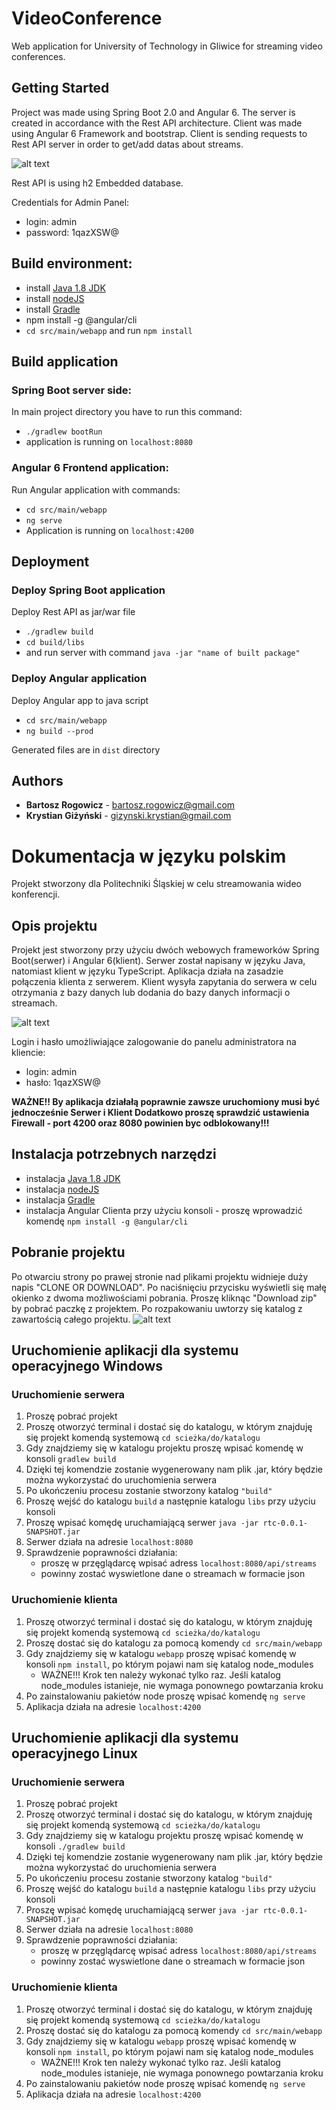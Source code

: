 # VideoConference 

Web application for University of Technology in Gliwice for streaming video conferences. 
## Getting Started
Project was made using Spring Boot 2.0 and Angular 6. The server is created in accordance with the Rest API architecture. 
Client was made using Angular 6 Framework and bootstrap.
Client is sending requests to Rest API server in order to get/add datas about streams.

![alt text](http://i65.tinypic.com/2ztkped.jpg)

Rest API is using h2 Embedded database.

Credentials for Admin Panel: 
* login: admin 
* password: 1qazXSW@

## Build environment:
* install [Java 1.8 JDK](http://www.oracle.com/technetwork/java/javase/downloads/jdk8-downloads-2133151.html)
* install [nodeJS](https://nodejs.org/en/download/) 
* install [Gradle](https://gradle.org/install/#manually)
* npm install -g @angular/cli
* `cd src/main/webapp` and run `npm install`

## Build application
### Spring Boot server side:
In main project directory you have to run this command:
* `./gradlew bootRun`
* application is running on `localhost:8080`

### Angular 6 Frontend application:
Run Angular application with commands: 
* `cd src/main/webapp`
* `ng serve`  
* Application is running on `localhost:4200`

## Deployment
### Deploy Spring Boot application
Deploy Rest API as jar/war file
* `./gradlew build`
* `cd build/libs` 
* and run server with command `java -jar "name of built package"`

### Deploy Angular application
Deploy Angular app to java script
* `cd src/main/webapp`
* `ng build --prod`

Generated files are in `dist` directory

## Authors
* **Bartosz Rogowicz** - bartosz.rogowicz@gmail.com
* **Krystian Giżyński** - gizynski.krystian@gmail.com

# Dokumentacja w języku polskim

Projekt stworzony dla Politechniki Śląskiej w celu streamowania wideo konferencji.

## Opis projektu

Projekt jest stworzony przy użyciu dwóch webowych frameworków Spring Boot(serwer) i Angular 6(klient).
Serwer został napisany w języku Java, natomiast klient w języku TypeScript. 
Aplikacja działa na zasadzie połączenia klienta z serwerem. Klient wysyła zapytania do serwera w celu otrzymania z bazy danych lub dodania 
do bazy danych informacji o streamach.   

![alt text](http://i65.tinypic.com/2ztkped.jpg)

Login i hasło umożliwiające zalogowanie do panelu administratora na kliencie:
* login: admin 
* hasło: 1qazXSW@

**WAŻNE!! 
By aplikacja działałą poprawnie zawsze uruchomiony musi być jednocześnie Serwer i Klient
Dodatkowo proszę sprawdzić ustawienia Firewall - port 4200 oraz 8080 powinien byc odblokowany!!!**

## Instalacja potrzebnych narzędzi
* instalacja [Java 1.8 JDK](http://www.oracle.com/technetwork/java/javase/downloads/jdk8-downloads-2133151.html)
* instalacja [nodeJS](https://nodejs.org/en/download/) 
* instalacja [Gradle](https://gradle.org/install/#manually)
* instalacja Angular Clienta przy użyciu konsoli - proszę wprowadzić komendę `npm install -g @angular/cli`

## Pobranie projektu
Po otwarciu strony po prawej stronie nad plikami projektu widnieje duży napis "CLONE OR DOWNLOAD". Po naciśnięciu przycisku wyświetli się małę okienko z dwoma możliwościami pobrania. Proszę kliknąc "Download zip" by pobrać paczkę z projektem. Po rozpakowaniu uwtorzy się katalog z zawartością całego projektu.
![alt text](http://i66.tinypic.com/15ewfis.png)

## Uruchomienie aplikacji dla systemu operacyjnego Windows

### Uruchomienie serwera
1. Proszę pobrać projekt 
2. Proszę otworzyć terminal i dostać się do katalogu, w którym znajduję się projekt komendą systemową `cd scieżka/do/katalogu`
3. Gdy znajdziemy się w katalogu projektu proszę wpisać komendę w konsoli `gradlew build`
4. Dzięki tej komendzie zostanie wygenerowany nam plik .jar, który będzie można wykorzystać do uruchomienia serwera
5. Po ukończeniu procesu zostanie stworzony katalog `"build"`
6. Proszę wejść do katalogu `build` a następnie katalogu `libs` przy użyciu konsoli
7. Proszę wpisać komędę uruchamiającą serwer `java -jar rtc-0.0.1-SNAPSHOT.jar` 
8. Serwer działa na adresie `localhost:8080`
8. Sprawdzenie poprawności działania: 
     * proszę w przęglądarcę wpisać adress `localhost:8080/api/streams`
     * powinny zostać wyswietlone dane o streamach w formacie json  

### Uruchomienie klienta 
1. Proszę otworzyć terminal i dostać się do katalogu, w którym znajduję się projekt komendą systemową `cd scieżka/do/katalogu`
2. Proszę dostać się do katalogu za pomocą komendy `cd src/main/webapp`
2. Gdy znajdziemy się w katalogu `webapp` proszę wpisać komendę w konsoli `npm install`, po którym pojawi nam się katalog node_modules
    * WAŻNE!!! Krok ten należy wykonać tylko raz. Jeśli katalog node_modules istanieje, nie wymaga ponownego powtarzania kroku
4. Po zainstalowaniu pakietów node proszę wpisać komendę `ng serve`
5. Aplikacja działa na adresie `localhost:4200`

## Uruchomienie aplikacji dla systemu operacyjnego Linux

### Uruchomienie serwera
1. Proszę pobrać projekt 
2. Proszę otworzyć terminal i dostać się do katalogu, w którym znajduję się projekt komendą systemową `cd scieżka/do/katalogu`
3. Gdy znajdziemy się w katalogu projektu proszę wpisać komendę w konsoli `./gradlew build`
4. Dzięki tej komendzie zostanie wygenerowany nam plik .jar, który będzie można wykorzystać do uruchomienia serwera
5. Po ukończeniu procesu zostanie stworzony katalog `"build"`
6. Proszę wejść do katalogu `build` a następnie katalogu `libs` przy użyciu konsoli
7. Proszę wpisać komędę uruchamiającą serwer `java -jar rtc-0.0.1-SNAPSHOT.jar` 
8. Serwer działa na adresie `localhost:8080`
8. Sprawdzenie poprawności działania: 
     * proszę w przęglądarcę wpisać adress `localhost:8080/api/streams`
     * powinny zostać wyswietlone dane o streamach w formacie json  

### Uruchomienie klienta 
1. Proszę otworzyć terminal i dostać się do katalogu, w którym znajduję się projekt komendą systemową `cd scieżka/do/katalogu`
2. Proszę dostać się do katalogu za pomocą komendy `cd src/main/webapp`
2. Gdy znajdziemy się w katalogu `webapp` proszę wpisać komendę w konsoli `npm install`, po którym pojawi nam się katalog node_modules
    * WAŻNE!!! Krok ten należy wykonać tylko raz. Jeśli katalog node_modules istanieje, nie wymaga ponownego powtarzania kroku
4. Po zainstalowaniu pakietów node proszę wpisać komendę `ng serve`
5. Aplikacja działa na adresie `localhost:4200`
